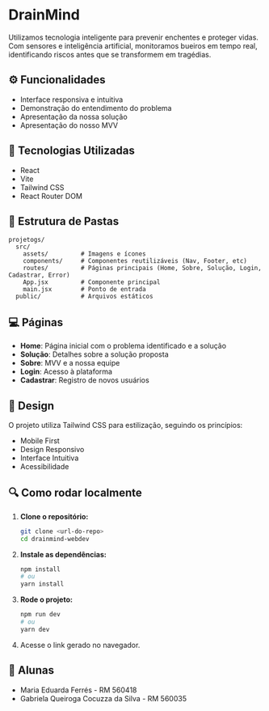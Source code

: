 # DrainMind

Utilizamos tecnologia inteligente para prevenir enchentes e proteger vidas. Com sensores e inteligência artificial, monitoramos bueiros em tempo real, identificando riscos antes que se transformem em tragédias.

## ⚙️ Funcionalidades
- Interface responsiva e intuitiva
- Demonstração do entendimento do problema
- Apresentação da nossa solução
- Apresentação do nosso MVV

## 🚀 Tecnologias Utilizadas
- React
- Vite
- Tailwind CSS
- React Router DOM

## 📁 Estrutura de Pastas
```
projetogs/
  src/
    assets/         # Imagens e ícones
    components/     # Componentes reutilizáveis (Nav, Footer, etc)
    routes/         # Páginas principais (Home, Sobre, Solução, Login, Cadastrar, Error)
    App.jsx         # Componente principal
    main.jsx        # Ponto de entrada
  public/           # Arquivos estáticos
```

## 💻 Páginas

- **Home**: Página inicial com o problema identificado e a solução
- **Solução**: Detalhes sobre a solução proposta
- **Sobre**: MVV e a nossa equipe
- **Login**: Acesso à plataforma
- **Cadastrar**: Registro de novos usuários

## 🎨 Design

O projeto utiliza Tailwind CSS para estilização, seguindo os princípios:
- Mobile First
- Design Responsivo
- Interface Intuitiva
- Acessibilidade

## 🔍 Como rodar localmente
1. **Clone o repositório:**
   ```bash
   git clone <url-do-repo>
   cd drainmind-webdev
   ```
2. **Instale as dependências:**
   ```bash
   npm install
   # ou
   yarn install
   ```
3. **Rode o projeto:**
   ```bash
   npm run dev
   # ou
   yarn dev
   ```
4. Acesse o link gerado no navegador.

## 💌 Alunas

- Maria Eduarda Ferrés - RM 560418
- Gabriela Queiroga Cocuzza da Silva - RM 560035